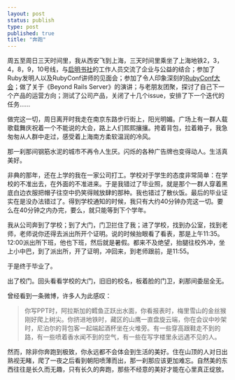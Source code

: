 ```yaml
--- 
layout: post
status: publish
type: post
published: true
title: "奔跑"
---
```


周五至周日三天时间里，我从西安飞到上海，三天时间里乘坐了上海地铁2，3，4，8，9，10号线，与[启明书社](http://www.sunriselibrary.org)的工作人员交流了企业与公益的结合；参加了Ruby发明人以及RubyConf讲师的见面会；参加了令人印象深刻的[RubyConf大会](http://rubyconfchina.org/)；做了关于《Beyond Rails Server》的演讲；与老朋友团聚，探讨了自己下一个产品的运营方向；测试了公司产品，关闭了十几个issue，安排了下一个迭代的任务……

做完这一切，周日离开时我走在南京东路步行街上，阳光明媚。广场上有一群人载歌载舞庆祝着一个不能说的大会，路上人们熙熙攘攘。挎着背包，拉着箱子，我急匆匆从人群中走过，感受着上海南方柔软温润的冷风。

那一刹那间钢筋水泥的城市不再令人生厌。闪烁的各种广告牌也变得动人。生活真美好。

非典的那年，还在上学的我在一家公司打工。学校对于学生的态度非常简单：在学校的不准出去，在外面的不准进来。于是我错过了毕业照，就是那个一群人穿着黑底白边衣服把帽子往空中扔笑得贼放肆的那种。我也错过了散伙饭。最后的毕业证实在是没办法错过了。得到学校通知的时候，我只有大约40分钟办完这一切。要么在40分钟之内办完，要么，就只能等到下个学年。

我从公司奔到了学校；到了大门，门卫拦住了我；进了学校，找到办公室，找到老师，老师说你还得去派出所开个证明。说的时候抬眼看了看表，那是上午11:35。12:00派出所下班，他也下班，然后就是暑假。都来不及绝望，抬腿往校外冲，坐上小中巴，到了派出所，开了证明，冲回来，到老师跟前，是11:55。

于是终于毕业了。

出了校门。回头看看学校的大门，旧旧的校名，板着脸的门卫，刹那间委屈全无。

曾经看到一条微博，许多人为此感叹：

> 你写PPT时，阿拉斯加的鳕鱼正跃出水面，你看报表时，梅里雪山的金丝猴刚好爬上树尖。你挤进地铁时，藏区的山鹰一直盘旋云端，你在会议中吵架时，尼泊尔的背包客一起端起酒杯坐在火堆旁。有一些穿高跟鞋走不到的路，有一些喷着香水闻不到的空气，有一些在写字楼里永远遇不见的人。

然而，除非你奔跑到极致，你永远都不会体会到生活的美好。住在山顶的人对日出熟视无睹，爬了一夜之后看到朝阳喷薄而出，那一刹那应该更加难忘。自然美的东西往往是长久而无趣，只有长久的奔跑，那些不经意的美好才能在心里真正绽放。